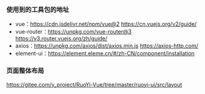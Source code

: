### 使用到的工具包的地址
- vue：https://cdn.jsdelivr.net/npm/vue@2    https://cn.vuejs.org/v2/guide/
- vue-router：https://unpkg.com/vue-router@3    https://v3.router.vuejs.org/zh/guide/
- axios：https://unpkg.com/axios/dist/axios.min.js    https://axios-http.com/
- element-ui：https://element.eleme.cn/#/zh-CN/component/installation


### 页面整体布局
https://gitee.com/y_project/RuoYi-Vue/tree/master/ruoyi-ui/src/layout
